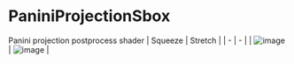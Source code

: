 # PaniniProjectionSbox
Panini projection postprocess shader
| Squeeze | Stretch |
| - | - |
| ![image](https://github.com/kristiker/PaniniProjectionSbox/assets/26466974/a85def97-d811-47df-90a9-70c9679f357f) | ![image](https://github.com/kristiker/PaniniProjectionSbox/assets/26466974/d9bc6f02-4580-4b47-855f-aeaa273d2d3e)  |
